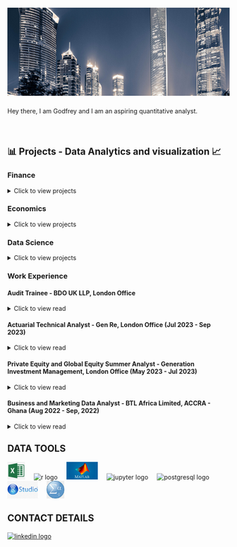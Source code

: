 <br clear="both">

<div align="center">
  <img height="200" width="100%" src="https://github.com/GodfreyElia/GodfreyElia/blob/main/Profile_items/Profile.png"  />
</div>

###

<p>
  Hey there, I am Godfrey and I am an aspiring quantitative analyst. 
</p>

###

<br>
<h2 align="left">📊 Projects - Data Analytics and visualization 📈</h2>

### Finance

<details>
<summary>
Click to view projects
</summary>
  
* [Prediction of Bankruptcy Using Machine Learning](https://github.com/GodfreyElia/bankruptcy_prediction_with_rawdata)

    * [Bankruptcy Prediction in Times of Crises](https://github.com/GodfreyElia/Modeling-Crises/blob/main/README.md)
 
    * [Best Descriptors for Predicting Bankruptcy](https://github.com/GodfreyElia/Best-Bankruptcy-Predictors)
 
    * [Financial Ratio Data vs Non-transformed Data](https://github.com/GodfreyElia/Ratio-Data_V_Crude-Financaial-Data)
 
* [Crypto Intelligence Dashboard](https://github.com/GodfreyElia/Crypto_Intelligence_dashboard)
* [Benchmarking Numerical Methods for Option Pricing](https://github.com/GodfreyElia/Option-pricing-_-numerical-methods)
* [Portfolio Theory: Mean-Variance Optimisation](https://github.com/GodfreyElia/Portfolio_Theory)
</details>

### Economics

<details>
<summary>
Click to view projects
</summary>

* [Time-series Econometrics: Investigating Global Commodity Prices - Copper and Nickel](https://github.com/GodfreyElia/Time-Series-Econometrics1)
  
* [Econometric Modelling of Cross-sectional Data](https://github.com/GodfreyElia/Economics_Crime_Worry_Prediction)
</details>


### Data Science

<details>
<summary>
Click to view projects
</summary>
  
* [Analysing IMDB Popular Movies](https://github.com/GodfreyElia/movie_data_analysis)
</details>


<h3 align="left"> Work Experience </h3>

#### Audit Trainee - BDO UK LLP, London Office

<details>
<summary>
Click to view read
</summary>

##### Role: Business assurance associate

My day job is to verify the truthfulness of financial and non-financial disclosures made by companies to their stakeholders

• ACA Level 7 with ICAEW Underway -  all certificate level exams completed on first attempt.

</details>

#### Actuarial Technical Analyst - Gen Re, London Office (Jul 2023 - Sep 2023)

<details>
<summary>
Click to view read
</summary>

##### Role: Actuarial Technical Analyst
My responsibilities varied in this role, however, my day to day deliverables included:

•	Checking that premium is being accurately realised and updating monthly premium records;

•	Streamlining R codes used to pre-process data so that the run under 1 second per file;

•	Cleaning and reformating data used in premium pricing models using R and Excel.

</details>

#### Private Equity and Global Equity Summer Analyst - Generation Investment Management, London Office (May 2023 - Jul 2023)

<details>
<summary>
Click to view read
</summary>

##### Role: Research Assistant intern (Private Equity and Global Equity Divisions)

•	Critically evaluated the global applied materials market, particularly focusing on Silicon Carbide to spot capital cycles;

•	Performed in-depth commercial analyses of several private Healthcare IT systems companies;

•	Shadowed the deal desk and learned about Terminal and equities trading.

</details>

#### Business and Marketing Data Analyst - BTL Africa Limited, ACCRA - Ghana (Aug 2022 - Sep, 2022)

<details>
<summary>
Click to view read
</summary>

##### Role: Business and Marketing Data Analyst
  
•	Cleaned and analyzed raw activations data and analyzed the daily performance of vendors to determine their pay;

•	Used multiple-regression models on R to provide insights into the human and natural factors that affected vendor sales;

•	Conducted internal research to understand the impact and utilisation levels of the company’s new ERP system.

</details>

####
<h2 align="left">DATA TOOLS</h2>

<div align="left">
  <img src="https://github.com/GodfreyElia/GodfreyElia/blob/main/Profile_items/hd-microsoft-excel-logo-transparent-png-701751694777434h7pkvogbjk.png" height="40" alt="msexcel logo"  />
  <img width="12" />
  <img src="https://img.shields.io/badge/R-276DC3?logo=r&logoColor=white&style=for-the-badge" height="40" alt="r logo"  />
  <img width="12" />
  <img src="https://github.com/GodfreyElia/GodfreyElia/blob/main/Profile_items/MATLAB-Symbol.jpg" height="40" alt="matlab logo"  />
  <img width="12" />
  <img src="https://img.shields.io/badge/Jupyter-F37626?logo=jupyter&logoColor=black&style=for-the-badge" height="40" alt="jupyter logo"  />
  <img width="12" />
  <img src="https://img.shields.io/badge/PostgreSQL-4169E1?logo=postgresql&logoColor=white&style=for-the-badge" height="40" alt="postgresql logo"  />
  <img width="12" />
  <img src="https://github.com/GodfreyElia/GodfreyElia/blob/main/Profile_items/Rstudio.jpg" height="40" alt="rstudio logo"  />
  <img width="12" />
  <img src="https://github.com/GodfreyElia/GodfreyElia/blob/main/Profile_items/spss-modeler-ibm-data-analysis-statistics-ibm.jpg" height="40" alt="spss logo"  />
  <img width="12" />
</div>

####

<h2 align="left">CONTACT DETAILS</h2>

####

<div align="left">
<!--   <a href="gonkolokosa@gmail.com" target="_blank">
    <img src="https://img.shields.io/static/v1?message=Gmail&logo=gmail&label=&color=D14836&logoColor=white&labelColor=&style=for-the-badge" height="35" alt="gmail logo"  />
  </a> -->
  <a href="https://www.linkedin.com/in/godfreyn321/" target="_blank">
    <img src="https://img.shields.io/static/v1?message=LinkedIn&logo=linkedin&label=&color=0077B5&logoColor=white&labelColor=&style=for-the-badge" height="35" alt="linkedin logo"  />
  </a>
</div>

####

<br clear="both">
<!--
<img src="https://raw.githubusercontent.com/TendaiPhikiso/TendaiPhikiso/output/snake.svg" alt="Snake animation" />
>
####
